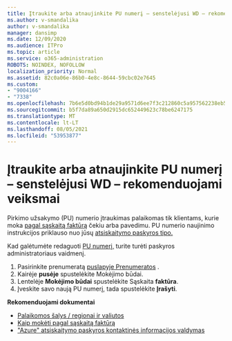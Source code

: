 ```yaml
---
title: Įtraukite arba atnaujinkite PU numerį – senstelėjusi WD – rekomenduojami veiksmai
ms.author: v-smandalika
author: v-smandalika
manager: dansimp
ms.date: 12/09/2020
ms.audience: ITPro
ms.topic: article
ms.service: o365-administration
ROBOTS: NOINDEX, NOFOLLOW
localization_priority: Normal
ms.assetid: 82c0a06e-86b0-4e8c-8644-59cbc02e7645
ms.custom:
- "9004166"
- "7338"
ms.openlocfilehash: 7b6e5d0bd94b1de29a9571d6ee7f3c212860c5a957562238eb5f5214ec676e87
ms.sourcegitcommit: b5f7da89a650d2915dc652449623c78be6247175
ms.translationtype: MT
ms.contentlocale: lt-LT
ms.lasthandoff: 08/05/2021
ms.locfileid: "53953877"
---
```

# <a name="add-or-update-po-number---legacy-wd---recommended-steps"></a>Įtraukite arba atnaujinkite PU numerį – senstelėjusi WD – rekomenduojami veiksmai

Pirkimo užsakymo (PU) numerio įtraukimas palaikomas tik klientams, kurie moka [pagal sąskaitą faktūrą](https://docs.microsoft.com/azure/cost-management-billing/manage/pay-by-invoice) čekiu arba pavedimu. PU numerio naujinimo instrukcijos priklauso nuo jūsų [atsiskaitymo paskyros tipo.](https://docs.microsoft.com/azure/cost-management-billing/manage/view-all-accounts)

Kad galėtumėte redaguoti [PU numerį,](https://docs.microsoft.com/azure/role-based-access-control/rbac-and-directory-admin-roles) turite turėti paskyros administratoriaus vaidmenį.

1. Pasirinkite prenumeratą [puslapyje Prenumeratos](https://ms.portal.azure.com/#blade/Microsoft_Azure_Billing/SubscriptionsBlade) .
2. Kairėje **pusėje** spustelėkite Mokėjimo būdai.
3. Lentelėje **Mokėjimo būdai** spustelėkite Sąskaita **faktūra**. 
4. Įveskite savo naują PU numerį, tada spustelėkite **Įrašyti**.

**Rekomenduojami dokumentai**

- [Palaikomos šalys / regionai ir valiutos](https://azure.microsoft.com/en-us/pricing/faq/) 
- [Kaip mokėti pagal sąskaitą faktūrą](https://docs.microsoft.com/azure/cost-management-billing/manage/pay-by-invoice) 
- ["Azure" atsiskaitymo paskyros kontaktinės informacijos valdymas](https://docs.microsoft.com/azure/cost-management-billing/manage/change-azure-account-profile)


